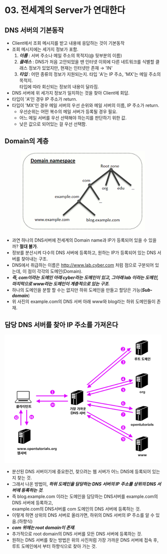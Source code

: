 # 03. 전세계의 Server가 연대한다

## DNS 서버의 기본동작

- Client에서 조회 메시지를 받고 내용에 응답하는 것이 기본동작
- 조회 메시지에는 세가지 정보가 포함.
    1. **_이름_** : 서버 주소나 메일 주소의 목적지(@ 뒷부분의 이름)
    2. **_클래스_** : DNS가 처음 고안되었을 땐 인터넷 이외에 다른 네트워크를 식별할 클래스 정보가 있었지만, 현재는 인터넷만 존재 → 'IN'
    3. **_타입_** : 어떤 종류의 정보가 지원되는지. 타입 'A'는 IP 주소, 'MX'는 메일 주소의 목적지.  
    타입에 따라 회신되는 정보의 내용이 달라짐.
- DNS 서버에 위 세가지 정보가 일치하는 것을 찾아 Client에 회답.
- 타입이 'A'인 경우 IP 주소가 return.
- 타입이 'MX'인 경우 메일 서버의 우선 순위와 메일 서버의 이름, IP 주소가 return.
  - 우선순위는 어떤 복수의 메일 서버가 등록될 경우 필요.
  - 어느 메일 서버를 우선 선택해야 하는지를 판단하기 위한 값.
  - 낮은 값으로 되어있는 걸 우선 선택함.

## Domain의 계층

<p align="center"><img src="img/3_1.png"></p>

- 과연 하나의 DNS서버에 전세계의 Domain name과 IP가 등록되어 있을 수 있을까? **절대 불가**.
- 정보를 분산시켜 다수의 DNS 서버에 등록하고, 원하는 IP가 등록되어 있는 DNS 서버를 찾아내는 구조.
- DNS에서 취급하는 이름은 http://www.lab.cyber.com 처럼 점으로 구분되어 있는데, 이 점이 각각의 도메인(Domain).
- **_즉, com이라는 도메인 아래 cyber라는 도메인이 있고, 그아래 lab 이라는 도메인, 마지막으로 www라는 도메인이 계층적으로 있는 구조_**.
- 하나의 도메인을 분할 할 수는 없지만 하위 도메인을 만들고 할당은 가능(**_Sub-domain_**)
- 위 사진의 example.com의 DNS 서버 아래 www와 blog라는 하위 도메인들이 존재.

## 담당 DNS 서버를 찾아 IP 주소를 가져온다

<p align="center"><img src="img/3_2.png"></p>

- 분산된 DNS 서버이기에 중요한건, 찾으려는 웹 서버가 어느 DNS에 등록되어 있는지 찾는 것.
- 그래서 나온 방법이, **_하위 도메인을 담당하는 DNS 서버의 IP 주소를 상위의 DNS 서버에 등록하는 것_**.
- 즉 blog.example.com 이라는 도메인을 담당하는 DNS서버를 example.com의 DNS 서버에 등록하고,   
  example.com의 DNS서버를 com 도메인의 DNS 서버에 등록하는 것.
- 이렇게 하면 상위의 DNS 서버로 올라가면, 하위의 DNS 서버의 IP 주소를 알 수 있음.(하향식)
- **_com 위에는 root domain이 존재_**.
- 추가적으로 root domain의 DNS 서버를 모든 DNS 서버에 등록하는 것.
- 원하는 DNS 서버를 찾는 방법은 위의 사진처럼 가장 가까운 DNS 서버에 접속 후, 루트 도메인에서 부터 하향식으로 찾아 가는 것.